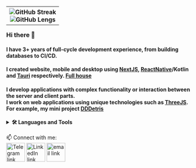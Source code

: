 <html>
  <body>
    <div>
    <table align="right">
      <tr>
        <th>      
          <div>
            <img src="https://streak-stats.demolab.com?user=DiametrFQ&theme=github-dark-blue&border_radius=6&card_width=300&type=png" alt="GitHub Streak"/><br>
            <img src="https://github-readme-stats.vercel.app/api/top-langs/?username=DiametrFQ&layout=donut-vertical" alt="GitHub Lengs"/><br>
          </div>
        </th>
      </tr>
    </table>
    <div>
      <h3>Hi there 👋 </h3>
      <h4>
          I have 3+ years of full-cycle development experience, from building databases to CI/CD.
      </h4> 
      <h4>
          I created website, mobile and desktop using <a href="https://nextjs.org/" target="blank">NextJS</a>, 
          <a href="https://reactnative.dev" target="blank">ReactNative</a>/Kotlin <br/>
          and <a href="https://tauri.app" target="blank">Tauri</a> respectively. <a href="https://github.com/DiametrFQ/Full-haus"> Full house </a>
      </h4> 
      <h4>
          I develop applications with complex functionality or interaction between the server and client parts. <br/>
          I work on web applications using unique technologies such as <a href="https://threejs.org/" target="blank">ThreeJS</a>. For example, my mini project <a href="https://dddetris.vercel.app/" target="blank">DDDetris</a> <br/>
      </h4>
    </div>
    <div>
      <details>
        <summary><b>🛠️ Languages and Tools</b></summary>
        <br/>
        <p align="left"> 
          <a href="https://www.typescriptlang.org" target="blank">
            <img src="https://upload.wikimedia.org/wikipedia/commons/4/4c/Typescript_logo_2020.svg" alt="TypeScript" width="40"/>
          </a>
          <a href="https://ru.wikipedia.org/wiki/JavaScript" target="blank">
            <img src="https://upload.wikimedia.org/wikipedia/commons/thumb/9/99/Unofficial_JavaScript_logo_2.svg/80px-Unofficial_JavaScript_logo_2.svg.png" alt="JavaScript" width="40"/>
          </a> 
          <br/><h3>Frontend:<h3>
          <a href="https://vitejs.dev/" target="blank">
            <img src="https://upload.wikimedia.org/wikipedia/commons/thumb/f/f1/Vitejs-logo.svg/1200px-Vitejs-logo.svg.png" alt="Vite" width="40"/>
          </a>
          <a href="https://webpack.js.org/" target="blank">
            <img src="https://cdn.icon-icons.com/icons2/2415/PNG/512/webpack_plain_logo_icon_146297.png" alt="Webpack" width="40"/>
          </a>
          <a href="https://nextjs.org/" target="blank">
            <img src="https://static-00.iconduck.com/assets.00/next-js-icon-2048x2048-5dqjgeku.png" alt="React" width="40"/>
          </a>
          <a href="https://angular.io/" target="blank">
            <img src="https://upload.wikimedia.org/wikipedia/commons/f/f7/Angular_gradient.png" alt="React" width="40"/>
          </a>
          <a href="https://react.dev/" target="blank">
            <img src="https://upload.wikimedia.org/wikipedia/commons/thumb/a/a7/React-icon.svg/2300px-React-icon.svg.png" alt="React" width="40"/>
          </a>
          <a href="https://redux.js.org/" target="blank">
            <img src="https://redux.js.org/img/redux.svg" alt="Redux" width="40"/>
          </a>
          <a href="https://reactrouter.com/" target="blank">
            <img src="https://www.svgrepo.com/show/354262/react-router.svg" alt="reactrouter" width="40"/>
          </a>
          <a href="https://sass-lang.com" target="blank">
            <img src="https://upload.wikimedia.org/wikipedia/commons/thumb/9/96/Sass_Logo_Color.svg/1280px-Sass_Logo_Color.svg.png" alt="SASS" width="40"/>
          </a>
          <a href="https://tailwindcss.com" target="blank">
            <img src="https://static-00.iconduck.com/assets.00/tailwind-css-icon-2048x1229-u8dzt4uh.png" alt="Tailwind" width="40"/>
          </a>
          <a href="https://rxjs.dev" target="blank">
            <img src="https://rxjs.dev/generated/images/marketing/home/Rx_Logo-512-512.png" alt="RxJS" width="40"/>
          </a>
          <a href="https://threejs.org" target="blank">
            <img src="https://discourse.threejs.org/uploads/short-url/wFz74OtVJKHmXCI5F9qCe4VM1Gh.png?dl=1" alt="ThreeJS" width="40"/>
          </a>
          <br/><h3>Backend:<h3>
          <a href="https://www.docker.com/" target="blank">
            <img src="https://static-00.iconduck.com/assets.00/docker-icon-icon-2048x1479-cres2he9.png" alt="Docker" height="35"/>
          </a>
          <a href="https://www.postgresql.org/" target="blank">
            <img src="https://www.postgresql.org/media/img/about/press/elephant.png" alt="PostgreSQL" height="40"/>
          </a>
          <a href="https://www.mongodb.com/" target="blank">
            <img src="https://static-00.iconduck.com/assets.00/mongodb-icon-2048x2048-cezvpn3f.png" alt="SocketIO" height="40"/>
          </a>
          <a href="https://nestjs.com" target="blank">
            <img src="https://static-00.iconduck.com/assets.00/nestjs-icon-2048x2040-3rrvcej8.png" alt="NestJS" width="40"/>
          </a>
          <a href="https://typeorm.io" target="blank">
            <img src="https://seeklogo.com/images/T/typeorm-logo-F243B34DEE-seeklogo.com.png" alt="TypeORM" width="40"/>
          </a> 
          <a href="https://expressjs.com" target="blank">
            <img src="https://w7.pngwing.com/pngs/925/447/png-transparent-express-js-node-js-javascript-mongodb-node-js-text-trademark-logo.png" alt="Express" width="40"/>
          </a>
          <a href="https://sequelize.org" target="blank">
            <img src="https://sequelize.org/img/logo.svg" alt="sequelize" width="40" height="40"/>
          </a> 
          <a href="https://socket.io" target="blank">
            <img src="https://socket.io/images/logo-dark.svg" alt="socketIO" width="40" height="40"/>
          </a>
          <a href="https://graphql.org/" target="blank">
            <img src="https://upload.wikimedia.org/wikipedia/commons/thumb/1/17/GraphQL_Logo.svg/1200px-GraphQL_Logo.svg.png" alt="GraphQL" height="40"/>
          </a>
          <a href="https://jestjs.io" target="blank">
            <img src="https://cdn.iconscout.com/icon/free/png-256/free-jest-3629451-3031514.png" alt="Jest" width="40" height="40"/>
          </a>
          <a href="https://axios-http.com/" target="blank">
            <img src="https://bestofjs.org/logos/axios.dark.svg" alt="Axios" height="40"/>
          </a>
          <br/><br/><h3>Other:<h3>
          <a href="https://www.rust-lang.org" target="blank">
            <img src="https://static-00.iconduck.com/assets.00/rust-icon-2048x2048-x341msji.png" alt="Rust" width="40"/>
          </a> 
          <a href="https://kotlinlang.org" target="blank">
            <img src="https://upload.wikimedia.org/wikipedia/commons/thumb/0/06/Kotlin_Icon.svg/1200px-Kotlin_Icon.svg.png" alt="Kotlin" width="40"/>
          </a>
          <a href="https://dotnet.microsoft.com/en-us/languages/csharp" target="blank">
            <img src="https://uxwing.com/wp-content/themes/uxwing/download/brands-and-social-media/c-sharp-programming-language-icon.png" alt="C#" height="40"/>
          </a>
          <a href="https://dotnet.microsoft.com/en-us/languages/csharp" target="blank">
            <img src="https://www.svgrepo.com/show/303208/php-1-logo.svg" alt="PHP" height="40"/>
          </a> 
        </p>
      </details>
    </div>
    <br/>
    <div>
      📫 Connect with me:<br/>
      <div>
        <a href="https://t.me/diametrfq" target="blank"><img height="50px" align="center" src="https://upload.wikimedia.org/wikipedia/commons/8/82/Telegram_logo.svg" alt="Telegram link"/></a>
        <a href="https://linkedin.com/in/diametrfq" target="blank"><img height="50px" align="center" src="https://static-00.iconduck.com/assets.00/linkedin-icon-1024x1024-net2o24e.png" alt="LinkedIn link"/></a>
        <a href="mailto:hohlov.03@inbox.ru" target="blank"><img height="50px" align="center" src="https://freeiconshop.com/wp-content/uploads/edd/email-flat.png" alt="email link"/></a>
      </div>
    </div>
  </body>
</html>
